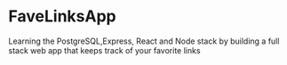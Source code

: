 # FaveLinksApp
Learning the PostgreSQL,Express, React and Node stack by building a full stack web app that keeps track of your favorite links
